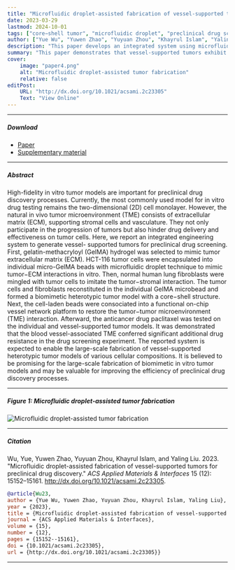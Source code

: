 ```yaml
---
title: "Microfluidic droplet-assisted fabrication of vessel-supported tumors for preclinical drug discovery" 
date: 2023-03-29
lastmod: 2024-10-01
tags: ["core−shell tumor", "microfluidic droplet", "preclinical drug screening", "tumor microenvironment", "vessel-on-a-chip"]
author: ["Yue Wu", "Yuwen Zhao", "Yuyuan Zhou", "Khayrul Islam", "Yaling Liu"]
description: "This paper develops an integrated system using microfluidic droplets to create vessel-supported tumors that mimic the natural tumor microenvironment, improving preclinical drug screening."
summary: "This paper demonstrates that vessel-supported tumors exhibit increased drug resistance, offering a more accurate platform for preclinical drug screening and improving drug discovery processes."
cover:
    image: "paper4.png"
    alt: "Microfluidic droplet-assisted tumor fabrication"
    relative: false
editPost:
    URL: "http://dx.doi.org/10.1021/acsami.2c23305"
    Text: "View Online"
---
```



---

##### Download

+ [Paper](paper4.pdf)
+ [Supplementary material](appendix4.pdf)
<!-- + [Code and data](https://github.com/khayrulbuet13/microfluidic-droplet-assisted-fabrication) -->


---

##### Abstract

<div class="justify-text">
High-fidelity in vitro tumor models are important for preclinical drug discovery processes. Currently, the most commonly used model for in vitro drug testing remains the two-dimensional (2D) cell monolayer. However, the natural in vivo tumor microenvironment (TME) consists of extracellular matrix (ECM), supporting stromal cells and vasculature. They not only participate in the progression of tumors but also hinder drug delivery and effectiveness on tumor cells. Here, we report an integrated engineering system to generate vessel- supported tumors for preclinical drug screening. First, gelatin-methacryloyl (GelMA) hydrogel was selected to mimic tumor extracellular matrix (ECM). HCT-116 tumor cells were encapsulated into individual micro-GelMA beads with microfluidic droplet technique to mimic tumor−ECM interactions in vitro. Then, normal human lung fibroblasts were mingled with tumor cells to imitate the tumor−stromal interaction. The tumor cells and fibroblasts reconstituted in the individual GelMA microbead and formed a biomimetic heterotypic tumor model with a core−shell structure. Next, the cell-laden beads were consociated into a functional on-chip vessel network platform to restore the tumor−tumor microenvironment (TME) interaction. Afterward, the anticancer drug paclitaxel was tested on the individual and vessel-supported tumor models. It was demonstrated that the blood vessel-associated TME conferred significant additional drug resistance in the drug screening experiment. The reported system is expected to enable the large-scale fabrication of vessel-supported heterotypic tumor models of various cellular compositions. It is believed to be promising for the large-scale fabrication of biomimetic in vitro tumor models and may be valuable for improving the efficiency of preclinical drug discovery processes.
</div>

---



##### Figure 1: Microfluidic droplet-assisted tumor fabrication

![Microfluidic droplet-assisted tumor fabrication](paper4.png)

---

##### Citation

Wu, Yue, Yuwen Zhao, Yuyuan Zhou, Khayrul Islam, and Yaling Liu. 2023. "Microfluidic droplet-assisted fabrication of vessel-supported tumors for preclinical drug discovery." *ACS Applied Materials & Interfaces* 15 (12): 15152–15161. http://dx.doi.org/10.1021/acsami.2c23305.

```BibTeX
@article{Wu23,
author = {Yue Wu, Yuwen Zhao, Yuyuan Zhou, Khayrul Islam, Yaling Liu},
year = {2023},
title = {Microfluidic droplet-assisted fabrication of vessel-supported tumors for preclinical drug discovery},
journal = {ACS Applied Materials & Interfaces},
volume = {15},
number = {12},
pages = {15152--15161},
doi = {10.1021/acsami.2c23305},
url = {http://dx.doi.org/10.1021/acsami.2c23305}}
```

---